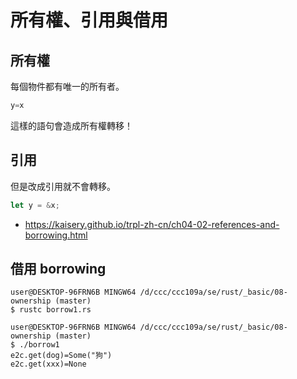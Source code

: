 # 所有權、引用與借用

## 所有權

每個物件都有唯一的所有者。

```rs
y=x 
```

這樣的語句會造成所有權轉移！

## 引用

但是改成引用就不會轉移。

```rs
let y = &x;
```

* https://kaisery.github.io/trpl-zh-cn/ch04-02-references-and-borrowing.html

## 借用 borrowing

```
user@DESKTOP-96FRN6B MINGW64 /d/ccc/ccc109a/se/rust/_basic/08-ownership (master)
$ rustc borrow1.rs

user@DESKTOP-96FRN6B MINGW64 /d/ccc/ccc109a/se/rust/_basic/08-ownership (master)
$ ./borrow1
e2c.get(dog)=Some("狗")
e2c.get(xxx)=None
```
